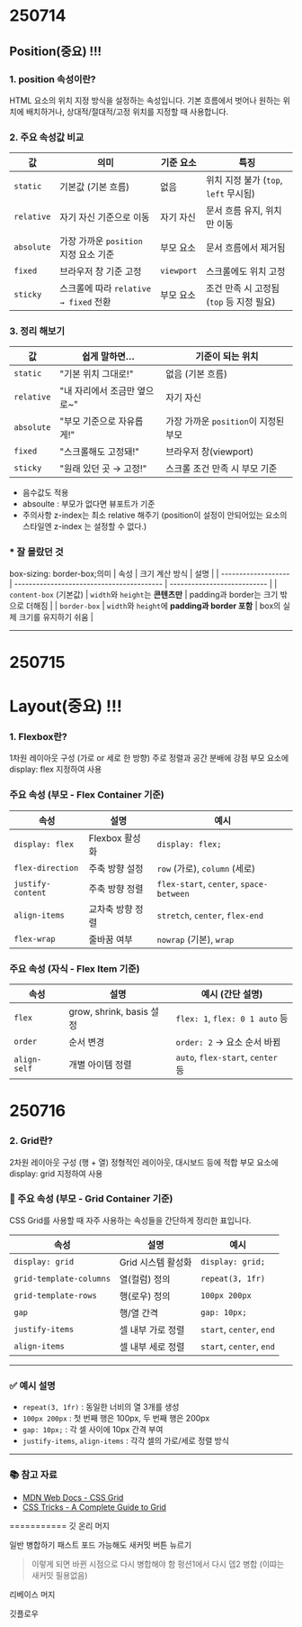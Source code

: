 # 250714

## Position(중요) !!!

### 1.  position 속성이란?
HTML 요소의 위치 지정 방식을 설정하는 속성입니다.
기본 흐름에서 벗어나 원하는 위치에 배치하거나,
상대적/절대적/고정 위치를 지정할 때 사용합니다.

### 2. 주요 속성값 비교
| 값       | 의미                           | 기준 요소            | 특징                                 |
|----------|--------------------------------|----------------------|--------------------------------------|
| `static` | 기본값 (기본 흐름)              | 없음                 | 위치 지정 불가 (`top`, `left` 무시됨) |
| `relative` | 자기 자신 기준으로 이동         | 자기 자신            | 문서 흐름 유지, 위치만 이동          |
| `absolute` | 가장 가까운 `position` 지정 요소 기준 | 부모 요소            | 문서 흐름에서 제거됨                 |
| `fixed` | 브라우저 창 기준 고정           | `viewport`           | 스크롤에도 위치 고정                 |
| `sticky` | 스크롤에 따라 `relative → fixed` 전환 | 부모 요소            | 조건 만족 시 고정됨 (`top` 등 지정 필요) |

### 3. 정리 해보기

| 값          | 쉽게 말하면…            | 기준이 되는 위치                 |
| ---------- | ------------------ | ------------------------- |
| `static`   | "기본 위치 그대로!"       | 없음 (기본 흐름)                |
| `relative` | "내 자리에서 조금만 옆으로\~" | 자기 자신                     |
| `absolute` | "부모 기준으로 자유롭게!"    | 가장 가까운 `position`이 지정된 부모 |
| `fixed`    | "스크롤해도 고정돼!"       | 브라우저 창(viewport)          |
| `sticky`   | "원래 있던 곳 → 고정!"    | 스크롤 조건 만족 시 부모 기준         |

- 음수값도 적용
- absoulte : 부모가 없다면 뷰포트가 기준
- 주의사항 z-index는 최소 relative 해주기 (position이 설정이 안되어있는 요소의 스타일엔 z-index 는 설정할 수 없다.)




### * 잘 몰랐던 것 

box-sizing: border-box;의미
| 속성                  | 크기 계산 방식                                  | 설명                          |
| ------------------- | ----------------------------------------- | --------------------------- |
| `content-box` (기본값) | `width`와 `height`는 **콘텐츠만**               | padding과 border는 크기 밖으로 더해짐 |
| `border-box`        | `width`와 `height`에 **padding과 border 포함** | box의 실제 크기를 유지하기 쉬움         |



---


# 250715
# Layout(중요) !!!


### 1. Flexbox란?
1차원 레이아웃 구성 (가로 or 세로 한 방향)
주로 정렬과 공간 분배에 강점
부모 요소에 display: flex 지정하여 사용


### 주요 속성 (부모 - Flex Container 기준)
| 속성                | 설명          | 예시                                      |
| ----------------- | ----------- | --------------------------------------- |
| `display: flex`   | Flexbox 활성화 | `display: flex;`                        |
| `flex-direction`  | 주축 방향 설정    | `row` (가로), `column` (세로)               |
| `justify-content` | 주축 방향 정렬    | `flex-start`, `center`, `space-between` |
| `align-items`     | 교차축 방향 정렬   | `stretch`, `center`, `flex-end`         |
| `flex-wrap`       | 줄바꿈 여부      | `nowrap` (기본), `wrap`                   |


### 주요 속성 (자식 - Flex Item 기준)
| 속성           | 설명                     | 예시 (간단 설명)                       |
| ------------ | ---------------------- | -------------------------------- |
| `flex`       | grow, shrink, basis 설정 | `flex: 1`, `flex: 0 1 auto` 등    |
| `order`      | 순서 변경                  | `order: 2` → 요소 순서 바뀜            |
| `align-self` | 개별 아이템 정렬              | `auto`, `flex-start`, `center` 등 |


# 250716
### 2. Grid란?
2차원 레이아웃 구성 (행 + 열)
정형적인 레이아웃, 대시보드 등에 적합
부모 요소에 display: grid 지정하여 사용

### 🧩 주요 속성 (부모 - Grid Container 기준)

CSS Grid를 사용할 때 자주 사용하는 속성들을 간단하게 정리한 표입니다.

| 속성                    | 설명                  | 예시                            |
|-------------------------|-----------------------|----------------------------------|
| `display: grid`         | Grid 시스템 활성화     | `display: grid;`                 |
| `grid-template-columns` | 열(컬럼) 정의          | `repeat(3, 1fr)`                 |
| `grid-template-rows`    | 행(로우) 정의          | `100px 200px`                    |
| `gap`                   | 행/열 간격             | `gap: 10px;`                     |
| `justify-items`         | 셀 내부 가로 정렬      | `start`, `center`, `end`        |
| `align-items`           | 셀 내부 세로 정렬      | `start`, `center`, `end`        |

---

### ✅ 예시 설명

- `repeat(3, 1fr)` : 동일한 너비의 열 3개를 생성
- `100px 200px` : 첫 번째 행은 100px, 두 번째 행은 200px
- `gap: 10px;` : 각 셀 사이에 10px 간격 부여
- `justify-items`, `align-items` : 각각 셀의 가로/세로 정렬 방식

---

### 📚 참고 자료
- [MDN Web Docs - CSS Grid](https://developer.mozilla.org/ko/docs/Web/CSS/CSS_Grid_Layout)
- [CSS Tricks - A Complete Guide to Grid](https://css-tricks.com/snippets/css/complete-guide-grid/)





===========
깃
온리 머지

일반 병합하기
패스트 포드 가능해도 새커밋 버튼 뉴르기

> 이렇게 되면 바뀐 시점으로 다시 병합해야 함
펑션1에서 다시 뎁2 병합 (이땨는 새커밋 필용없음)

리베이스 머지


깃플로우


